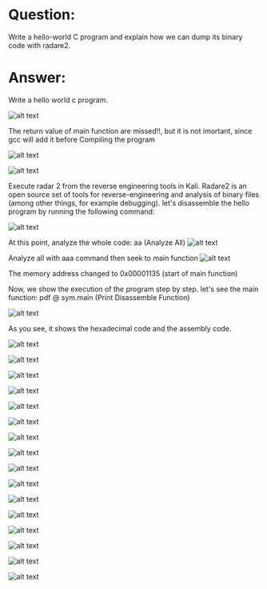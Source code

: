 # Question:

Write a hello-world C program and explain how we can dump its binary code with radare2.

# Answer:

Write a hello world c program. 

![alt text](https://github.com/razieheskandari/Screenshots/blob/master/Q3(1).JPG)
 
 
The return value of main function are missed!!, but it is not imortant, since gcc will add it before
Compiling the program
 

![alt text](https://github.com/razieheskandari/Screenshots/blob/master/Q3(2).JPG)
 
 
![alt text](https://github.com/razieheskandari/Screenshots/blob/master/Q3(3).JPG)
 
Execute radar 2 from the reverse engineering tools in Kali.
Radare2 is an open source set of tools for reverse-engineering and analysis of binary files (among other things, for example debugging).
let's disassemble the hello program by running the following command:
 
![alt text](https://github.com/razieheskandari/Screenshots/blob/master/Q3(4).JPG)
 
 At this point, analyze the whole code: aa (Analyze All)
![alt text](https://github.com/razieheskandari/Screenshots/blob/master/Q3(5).JPG)

Analyze all with aaa command then seek to main function
![alt text](https://github.com/razieheskandari/Screenshots/blob/master/Q3(6).JPG)

 The memory address changed to 0x00001135 (start of main function)

Now, we show the execution of the program step by step. let's see the main function: 
pdf @ sym.main (Print Disassemble Function)

  ![alt text](https://github.com/razieheskandari/Screenshots/blob/master/Q3(7).JPG)

As you see, it shows the hexadecimal code and the assembly code.
 


![alt text](https://github.com/razieheskandari/Screenshots/blob/master/Q3(8).JPG)
 

![alt text](https://github.com/razieheskandari/Screenshots/blob/master/Q3(9).JPG)
 

![alt text](https://github.com/razieheskandari/Screenshots/blob/master/Q3(10).JPG)

![alt text](https://github.com/razieheskandari/Screenshots/blob/master/Q3(11).JPG)

![alt text](https://github.com/razieheskandari/Screenshots/blob/master/Q3(12).JPG)

![alt text](https://github.com/razieheskandari/Screenshots/blob/master/Q3(13).jpg)

![alt text](https://github.com/razieheskandari/Screenshots/blob/master/Q3(14).JPG)

![alt text](https://github.com/razieheskandari/Screenshots/blob/master/Q3(15).JPG)

![alt text](https://github.com/razieheskandari/Screenshots/blob/master/Q3(16).JPG)

![alt text](https://github.com/razieheskandari/Screenshots/blob/master/Q3(17).JPG)

![alt text](https://github.com/razieheskandari/Screenshots/blob/master/Q3(18).JPG) 
  
![alt text](https://github.com/razieheskandari/Screenshots/blob/master/Q3(19).JPG) 

![alt text](https://github.com/razieheskandari/Screenshots/blob/master/Q3(20).JPG) 

![alt text](https://github.com/razieheskandari/Screenshots/blob/master/Q3(21).JPG) 

![alt text](https://github.com/razieheskandari/Screenshots/blob/master/Q3(22).JPG) 

![alt text](https://github.com/razieheskandari/Screenshots/blob/master/Q3(23).JPG) 

 
 

 
 
 
 
 
 


